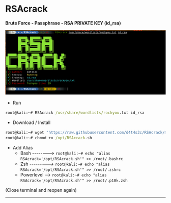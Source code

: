 # RSAcrack

**Brute Force - Passphrase - RSA PRIVATE KEY (id_rsa)**

![](/1.png)

* Run

```cmd
root@kali:~# RSAcrack /usr/share/wordlists/rockyou.txt id_rsa
```

* Download / Install
```cmd
root@kali:~# wget "https://raw.githubusercontent.com/d4t4s3c/RSAcrack/main/RSAcrack.sh" -O /opt/RSAcrack.sh
root@kali:~# chmod +x /opt/RSAcrack.sh
```

* Add Alias
  * Bash --------> `root@kali:~# echo "alias RSAcrack='/opt/RSAcrack.sh'" >> /root/.bashrc`
  * Zsh ---------> `root@kali:~# echo "alias RSAcrack='/opt/RSAcrack.sh'" >> /root/.zshrc`
  * Powerlevel --> `root@kali:~# echo "alias RSAcrack='/opt/RSAcrack.sh'" >> /root/.p10k.zsh`

(Close terminal and reopen again)

---
